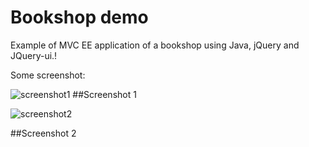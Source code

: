 # Bookshop demo
Example of MVC EE application of a bookshop using Java,  jQuery and JQuery-ui.!

Some screenshot:



![screenshot1](https://user-images.githubusercontent.com/26597373/120810171-175b2380-c54b-11eb-9270-e2c016841749.PNG)
##Screenshot 1




![screenshot2](https://user-images.githubusercontent.com/26597373/120810408-4ec9d000-c54b-11eb-812f-fd615ffbbdf3.PNG)

##Screenshot 2


